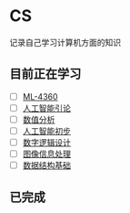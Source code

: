 # CS

记录自己学习计算机方面的知识

## 目前正在学习

- [ ] [ML-4360](./ML-4360/index.md)
- [ ] [人工智能引论](./Introduction-to-AI/index.md)
- [ ] [数值分析](./NA/index.md)
- [ ] [人工智能初步](./AI_Start/index.md)
- [ ] [数字逻辑设计](./DigitalDesign/index.md)
- [ ] [图像信息处理](./DIP/index.md)
- [ ] [数据结构基础](./FDS/index.md)

## 已完成
